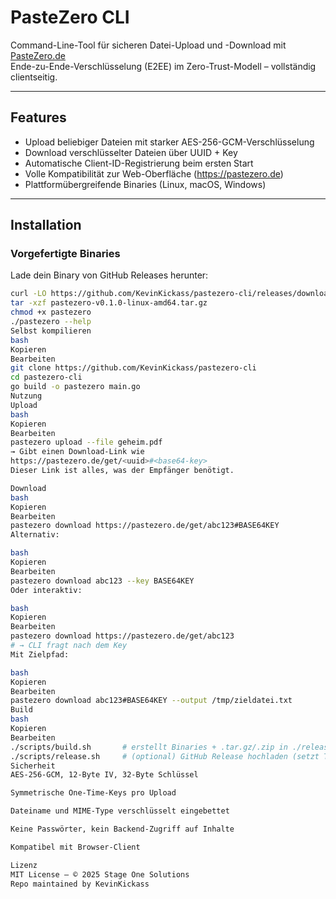 # PasteZero CLI

Command-Line-Tool für sicheren Datei-Upload und -Download mit [PasteZero.de](https://pastezero.de)  
Ende-zu-Ende-Verschlüsselung (E2EE) im Zero-Trust-Modell – vollständig clientseitig.

---

## Features

- Upload beliebiger Dateien mit starker AES-256-GCM-Verschlüsselung
- Download verschlüsselter Dateien über UUID + Key
- Automatische Client-ID-Registrierung beim ersten Start
- Volle Kompatibilität zur Web-Oberfläche (https://pastezero.de)
- Plattformübergreifende Binaries (Linux, macOS, Windows)

---

## Installation

### Vorgefertigte Binaries

Lade dein Binary von GitHub Releases herunter:

```bash
curl -LO https://github.com/KevinKickass/pastezero-cli/releases/download/v0.1.0/pastezero-v0.1.0-linux-amd64.tar.gz
tar -xzf pastezero-v0.1.0-linux-amd64.tar.gz
chmod +x pastezero
./pastezero --help
Selbst kompilieren
bash
Kopieren
Bearbeiten
git clone https://github.com/KevinKickass/pastezero-cli
cd pastezero-cli
go build -o pastezero main.go
Nutzung
Upload
bash
Kopieren
Bearbeiten
pastezero upload --file geheim.pdf
→ Gibt einen Download-Link wie
https://pastezero.de/get/<uuid>#<base64-key>
Dieser Link ist alles, was der Empfänger benötigt.

Download
bash
Kopieren
Bearbeiten
pastezero download https://pastezero.de/get/abc123#BASE64KEY
Alternativ:

bash
Kopieren
Bearbeiten
pastezero download abc123 --key BASE64KEY
Oder interaktiv:

bash
Kopieren
Bearbeiten
pastezero download https://pastezero.de/get/abc123
# → CLI fragt nach dem Key
Mit Zielpfad:

bash
Kopieren
Bearbeiten
pastezero download abc123#BASE64KEY --output /tmp/zieldatei.txt
Build
bash
Kopieren
Bearbeiten
./scripts/build.sh       # erstellt Binaries + .tar.gz/.zip in ./release/
./scripts/release.sh     # (optional) GitHub Release hochladen (setzt Tag voraus)
Sicherheit
AES-256-GCM, 12-Byte IV, 32-Byte Schlüssel

Symmetrische One-Time-Keys pro Upload

Dateiname und MIME-Type verschlüsselt eingebettet

Keine Passwörter, kein Backend-Zugriff auf Inhalte

Kompatibel mit Browser-Client

Lizenz
MIT License – © 2025 Stage One Solutions
Repo maintained by KevinKickass